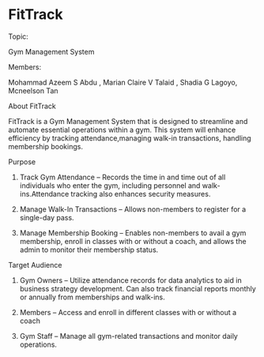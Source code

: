 # FitTrack

Topic:

Gym Management System 

Members:

Mohammad Azeem S Abdu , Marian Claire V Talaid , Shadia G Lagoyo, Mcneelson Tan

About FitTrack

FitTrack is a Gym Management System that is designed to streamline and automate essential operations within a gym. This system will enhance efficiency by tracking attendance,managing walk-in transactions, handling membership bookings.

Purpose

1. Track Gym Attendance – Records the time in and time out of all individuals who enter the gym, including personnel and walk-ins.Attendance tracking also enhances security measures.

2. Manage Walk-In Transactions – Allows non-members to register for a single-day pass.

3. Manage Membership Booking – Enables non-members to avail a gym membership, enroll in classes with or without a coach, and allows the admin to monitor their membership status.

Target Audience

1. Gym Owners – Utilize attendance records for data analytics to aid in business strategy development. Can also track financial reports monthly or annually from memberships and walk-ins.

2. Members – Access and enroll in different classes with or without a coach
 
3. Gym Staff – Manage all gym-related transactions and monitor daily operations.
